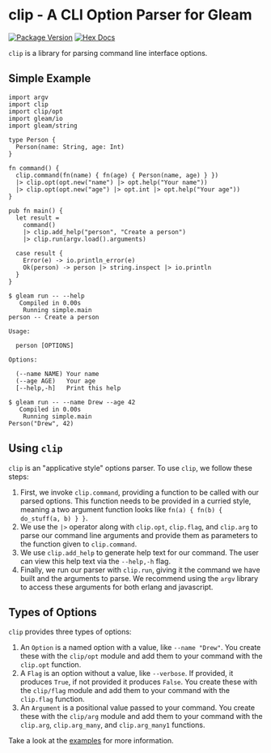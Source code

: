 # clip - A CLI Option Parser for Gleam

[![Package Version](https://img.shields.io/hexpm/v/clip)](https://hex.pm/packages/clip)
[![Hex Docs](https://img.shields.io/badge/hex-docs-ffaff3)](https://hexdocs.pm/clip/)

`clip` is a library for parsing command line interface options.

## Simple Example

```gleam
import argv
import clip
import clip/opt
import gleam/io
import gleam/string

type Person {
  Person(name: String, age: Int)
}

fn command() {
  clip.command(fn(name) { fn(age) { Person(name, age) } })
  |> clip.opt(opt.new("name") |> opt.help("Your name"))
  |> clip.opt(opt.new("age") |> opt.int |> opt.help("Your age"))
}

pub fn main() {
  let result =
    command()
    |> clip.add_help("person", "Create a person")
    |> clip.run(argv.load().arguments)

  case result {
    Error(e) -> io.println_error(e)
    Ok(person) -> person |> string.inspect |> io.println
  }
}
```

```
$ gleam run -- --help
   Compiled in 0.00s
    Running simple.main
person -- Create a person

Usage:

  person [OPTIONS]

Options:

  (--name NAME) Your name
  (--age AGE)   Your age
  [--help,-h]   Print this help
```

```
$ gleam run -- --name Drew --age 42
   Compiled in 0.00s
    Running simple.main
Person("Drew", 42)
```

## Using `clip`

`clip` is an "applicative style" options parser. To use `clip`, we follow these
steps:

1. First, we invoke `clip.command`, providing a function to be called with our
   parsed options. This function needs to be provided in a curried style,
   meaning a two argument function looks like `fn(a) { fn(b) { do_stuff(a, b) }
   }`.
2. We use the `|>` operator along with `clip.opt`, `clip.flag`, and `clip.arg`
   to parse our command line arguments and provide them as parameters to the
   function given to `clip.command`.
3. We use `clip.add_help` to generate help text for our command. The user can
   view this help text via the `--help,-h` flag.
4. Finally, we run our parser with `clip.run`, giving it the command we have
   built and the arguments to parse. We recommend using the `argv` library to
   access these arguments for both erlang and javascript.

## Types of Options

`clip` provides three types of options:

1. An `Option` is a named option with a value, like `--name "Drew"`. You create
   these with the `clip/opt` module and add them to your command with the
   `clip.opt` function.
2. A `Flag` is an option without a value, like `--verbose`. If provided, it
   produces `True`, if not provided it produces `False`. You create these with
   the `clip/flag` module and add them to your command with the `clip.flag`
   function.
3. An `Argument` is a positional value passed to your command. You create
   these with the `clip/arg` module and add them to your command with the
   `clip.arg`, `clip.arg_many`, and `clip.arg_many1` functions.

Take a look at the
[examples](https://github.com/drewolson/clip/tree/main/examples) for more information.

